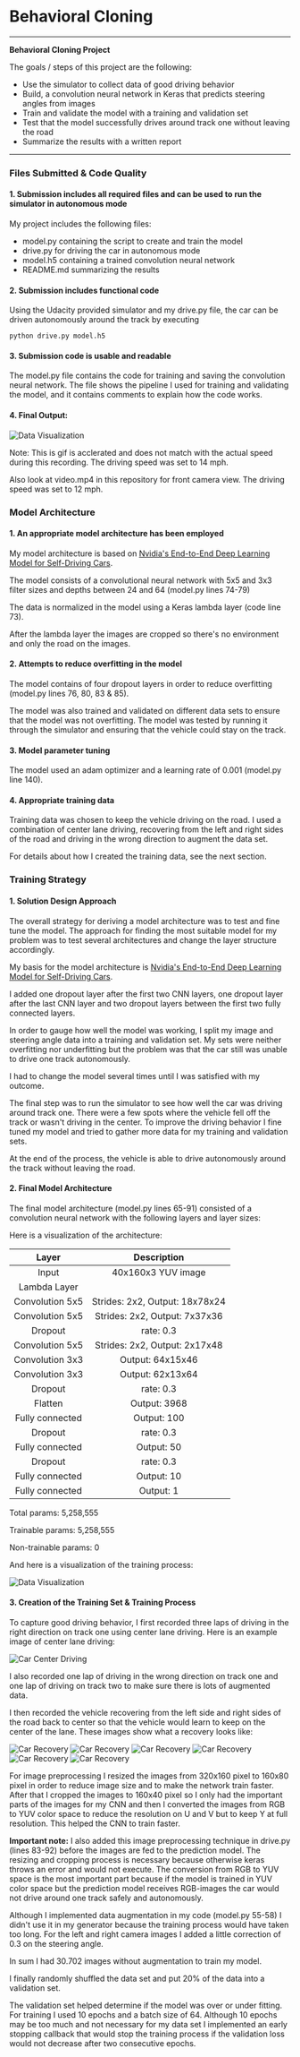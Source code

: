 # **Behavioral Cloning** 

---

**Behavioral Cloning Project**

The goals / steps of this project are the following:
* Use the simulator to collect data of good driving behavior
* Build, a convolution neural network in Keras that predicts steering angles from images
* Train and validate the model with a training and validation set
* Test that the model successfully drives around track one without leaving the road
* Summarize the results with a written report


[//]: # (Image References)

[image1]: ./imgs/model.png "Tarining Model Visualization"
[image2]: ./imgs/recovery_1.jpg "Car Recovery"
[image3]: ./imgs/recovery_2.jpg "Car Recovery"
[image4]: ./imgs/recovery_3.jpg "Car Recovery"
[image5]: ./imgs/recovery_4.jpg "Car Recovery"
[image6]: ./imgs/recovery_5.jpg "Car Recovery"
[image7]: ./imgs/center_driving.jpg "Car Center Driving"
[image8]: ./imgs/driving_one_track.gif "Driving One Track"

---
### Files Submitted & Code Quality

#### 1. Submission includes all required files and can be used to run the simulator in autonomous mode

My project includes the following files:
* model.py containing the script to create and train the model
* drive.py for driving the car in autonomous mode
* model.h5 containing a trained convolution neural network 
* README.md summarizing the results

#### 2. Submission includes functional code
Using the Udacity provided simulator and my drive.py file, the car can be driven autonomously around the track by executing 
```
python drive.py model.h5
```

#### 3. Submission code is usable and readable

The model.py file contains the code for training and saving the convolution neural network. The file shows the pipeline I used for training and validating the model, and it contains comments to explain how the code works.

#### 4. Final Output:

![Data Visualization][image8]

Note: This is gif is acclerated and does not match with the actual speed during this recording. The driving speed was set to 14 mph.

Also look at video.mp4 in this repository for front camera view. The driving speed was set to 12 mph. 

### Model Architecture

#### 1. An appropriate model architecture has been employed
My model architecture is based on [Nvidia's End-to-End Deep Learning Model for Self-Driving Cars](https://devblogs.nvidia.com/parallelforall/deep-learning-self-driving-cars/).

The model consists of a convolutional neural network with 5x5 and 3x3 filter sizes and depths between 24 and 64 (model.py lines 74-79) 

The data is normalized in the model using a Keras lambda layer (code line 73). 

After the lambda layer the images are cropped so there's no environment and only the road on the images.

#### 2. Attempts to reduce overfitting in the model

The model contains of four dropout layers in order to reduce overfitting (model.py lines 76, 80, 83 & 85). 

The model was also trained and validated on different data sets to ensure that the model was not overfitting. The model was tested by running it through the simulator and ensuring that the vehicle could stay on the track.

#### 3. Model parameter tuning

The model used an adam optimizer and a learning rate of 0.001 (model.py line 140).

#### 4. Appropriate training data

Training data was chosen to keep the vehicle driving on the road. I used a combination of center lane driving, recovering from the left and right sides of the road and driving in the wrong direction to augment the data set.

For details about how I created the training data, see the next section. 

### Training Strategy

#### 1. Solution Design Approach

The overall strategy for deriving a model architecture was to test and fine tune the model. The approach for finding the most suitable model for my problem was to test several architectures and change the layer structure accordingly.

My basis for the model architecture is [Nvidia's End-to-End Deep Learning Model for Self-Driving Cars](https://devblogs.nvidia.com/parallelforall/deep-learning-self-driving-cars/).

I added one dropout layer after the first two CNN layers, one dropout layer after the last CNN layer and two dropout layers between the first two fully connected layers.

In order to gauge how well the model was working, I split my image and steering angle data into a training and validation set. My sets were neither overfitting nor underfitting but the problem was that the car still was unable to drive one track autonomously.

I had to change the model several times until I was satisfied with my outcome.

The final step was to run the simulator to see how well the car was driving around track one. There were a few spots where the vehicle fell off the track or wasn't driving in the center. To improve the driving behavior I fine tuned my model and tried to gather more data for my training and validation sets.

At the end of the process, the vehicle is able to drive autonomously around the track without leaving the road.

#### 2. Final Model Architecture

The final model architecture (model.py lines 65-91) consisted of a convolution neural network with the following layers and layer sizes:

Here is a visualization of the architecture:

| Layer         		|     Description	        					| 
|:---------------------:|:---------------------------------------------:| 
| Input         		| 40x160x3 YUV image   					    	| 
| Lambda Layer        	|                         						| 
| Convolution 5x5     	| Strides: 2x2, Output: 18x78x24              	|
| Convolution 5x5     	| Strides: 2x2, Output: 7x37x36               	|
| Dropout            	| rate: 0.3                                   	|
| Convolution 5x5     	| Strides: 2x2, Output: 2x17x48               	|
| Convolution 3x3     	| Output: 64x15x46                             	|
| Convolution 3x3     	| Output: 62x13x64                            	|
| Dropout            	| rate: 0.3                                   	|
| Flatten       		| Output: 3968     		                    	|
| Fully connected		| Output: 100                        			|
| Dropout            	| rate: 0.3                                   	|
| Fully connected		| Output: 50                          			|
| Dropout            	| rate: 0.3                                   	|
| Fully connected		| Output: 10                          			|
| Fully connected		| Output: 1                          			|

Total params: 5,258,555

Trainable params: 5,258,555

Non-trainable params: 0

And here is a visualization of the training process:

![Data Visualization][image1]

#### 3. Creation of the Training Set & Training Process

To capture good driving behavior, I first recorded three laps of driving in the right direction on track one using center lane driving. Here is an example image of center lane driving:

![Car Center Driving][image7]

I also recorded one lap of driving in the wrong direction on track one and one lap of driving on track two to make sure there is lots of augmented data.

I then recorded the vehicle recovering from the left side and right sides of the road back to center so that the vehicle would learn to keep on the center of the lane. These images show what a recovery looks like:

![Car Recovery][image2] ![Car Recovery][image3] ![Car Recovery][image4] ![Car Recovery][image5] ![Car Recovery][image5] ![Car Recovery][image6]

For image preprocessing I resized the images from 320x160 pixel to 160x80 pixel in order to reduce image size and to make the network train faster. After that I cropped the images to 160x40 pixel so I only had the important parts of the images for my CNN and then I converted the images from RGB to YUV color space to reduce the resolution on U and V but to keep Y at full resolution. This helped the CNN to train faster.

**Important note:** I also added this image preprocessing technique in drive.py (lines 83-92) before the images are fed to the prediction model. The resizing and cropping process is necessary because otherwise keras throws an error and would not execute. The conversion from RGB to YUV space is the most important part because if the model is trained in YUV color space but the prediction model receives RGB-images the car would not drive around one track safely and autonomously.

Although I implemented data augmentation in my code (model.py 55-58) I didn't use it in my generator because the training process would have taken too long. For the left and right camera images I added a little correction of 0.3 on the steering angle.

In sum I had 30.702 images without augmentation to train my model.


I finally randomly shuffled the data set and put 20% of the data into a validation set. 

The validation set helped determine if the model was over or under fitting. For training I used 10 epochs and a batch size of 64. Although 10 epochs may be too much and not necessary for my data set I implemented an early stopping callback that would stop the training process if the validation loss would not decrease after two consecutive epochs.
